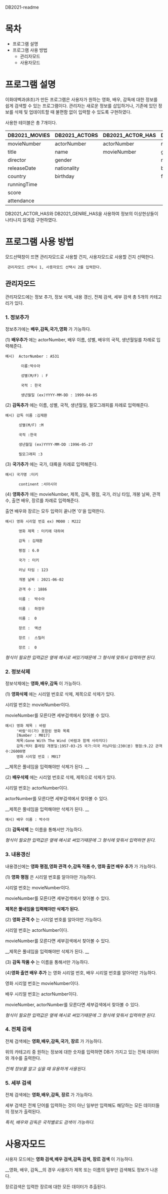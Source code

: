  DB2021-readme

# 목차
* 프로그램 설명
* 프로그램 사용 방법
   * 관리자모드
   * 사용자모드
  

# 프로그램 설명

이화데벡과(8조)가 만든 프로그램은 사용자가 원하는 영화, 배우, 감독에 대한 정보를 쉽게 검색할 수 있는 프로그램이다. 관리자는 새로운 정보를 삽입하거나, 기존에 있던 정보를 삭제 및 업데이트할 때 불편함 없이 입력할 수 있도록 구현하였다.

사용한 테이블은 총 7개이다.

DB2021_MOVIES | DB2021_ACTORS | DB2021_ACTOR_HAS | DB2021_DIRECTOR | DB2021_GENRES | DB2021_GENRE_HAS
------------- | --------------|------------------| ----------------| --------------| ----------------
movieNumber | actorNumber | actorNumber | name | genreNumber | genreNumber
title | name | movieNumber | gender | genre | movieNumber
director | gender | | nationality | |
releaseDate | nationality | | birthday | |
country | birthday | | filmography | |
runningTime | | | | |
score | | | | |
attendance | | | | |

DB2021_ACTOR_HAS와  DB2021_GENRE_HAS을 사용하여 정보의 이상현상들이 나타나지 않게끔 구현하였다.

# 프로그램 사용 방법
모드선택창이 뜨면 관리자모드로 사용할 건지, 사용자모드로 사용할 건지 선택한다.

     관리자모드 선택시 1, 사용자모드 선택시 2를 입력한다.
     
## **관리자모드**

관리자모드에는 정보 추가, 정보 삭제, 내용 갱신, 전체 검색, 세부 검색 총 5개의 카테고리가 있다.

### 1. 정보추가 

정보추가에는 __배우,감독,국가,영화__ 가 가능하다. 

  (1)  __배우추가__ 에는 actorNumber, 배우 이름, 성별, 배우의 국적, 생년월일를 차례로 입력해준다.
  
    예시)  ActorNumber : A531
  
           이름:박수아

           성별(M/F) : F

           국적 : 한국

           생년월일 (ex)YYYY-MM-DD : 1999-04-05


  (2)  __감독추가__ 에는 이름, 성별, 국적, 생년월일, 필모그래피를 차례로 입력해준다. 
  
    예시) 감독 이름 :김재환
  
          성별(M/F) :M

          국적 :한국

          생년월일 (ex)YYYY-MM-DD :1996-05-27

          필모그래피 :3


  (3)  __국가추가__ 에는 국가, 대륙을 차례로 입력해준다.
  
    예시) 국가명 :터키
  
          continent :서아시아


  (4)  __영화추가__ 에는 movieNumber, 제목, 감독, 평점, 국가, 러닝 타임, 개봉 날짜, 관객수, 출연 배우, 장르를 차례로 입력해준다.

   출연 배우와 장르는 모두 입력이 끝나면 '0'을 입력한다.
   
    예시) 영화 시리얼 번호 ex) M000 : M222
   
          영화 제목 : 터키에 대하여
        
          감독 : 김재환
        
          평점 : 6.0

          국가 : 터키
        
          러닝 타임 : 123
        
          개봉 날짜 : 2021-06-02
        
          관객 수 : 1886
        
          이름 :  박수아
        
          이름 :  하정우
        
          이름 :  0
        
          장르 :  액션
        
          장르 :  스릴러
        
          장르 :  0

   
  _형식이 필요한 입력값은 옆에 예시로 써있기때문에 그 형식에 맞춰서 입력하면 된다._
  
### 2. 정보삭제 

정보삭제에는 __영화,배우,감독__ 이 가능하다. 

(1) __영화삭제__ 에는 시리얼 번호로 삭제, 제목으로 삭제가 있다.
 
   시리얼 번호는 movieNumber이다.
   
   movieNumber를 모른다면 세부검색에서 찾아볼 수 있다. 
    
    예시) 영화 제목 : 바람
         '바람'이(가) 포함된 영화 목록
         [Number : M017]
         제목:Gone With The Wind (바람과 함께 사라지다)
         감독:빅터 플레밍 개봉일:1957-03-25 국가:미국 러닝타임:230(분) 평점:9.22 관객수:26000명
         영화 시리얼 번호 : M017


   
   __제목은 풀네임을 입력해야만 삭제가 된다. __

(2) __배우삭제__ 에는 시리얼 번호로 삭제, 제목으로 삭제가 있다.

   시리얼 번호는 actorNumber이다.
   
   actorNumber를 모른다면 세부검색에서 찾아볼 수 있다. 
   
   __제목은 풀네임을 입력해야만 삭제가 된다. __
   
    예시) 배우 이름 : 박수아

(3) __감독삭제__ 는 이름을 통해서만 가능하다.
   
  _형식이 필요한 입력값은 옆에 예시로 써있기때문에 그 형식에 맞춰서 입력하면 된다._
  
### 3. 내용갱신

내용갱신에는 __영화 평점,영화 관객 수,감독 작품 수, 영화 출연 배우 추가__ 가 가능하다. 

(1) __영화 평점__ 은 시리얼 번호를 알아야만 가능하다.
 
   시리얼 번호는 movieNumber이다.
   
   movieNumber를 모른다면 세부검색에서 찾아볼 수 있다. 
    
   __제목은 풀네임을 입력해야만 삭제가 된다.__

(2) __영화 관객 수__ 는 시리얼 번호를 알아야만 가능하다.

   시리얼 번호는 actorNumber이다.
   
   movieNumber를 모른다면 세부검색에서 찾아볼 수 있다. 
   
   __제목은 풀네임을 입력해야만 삭제가 된다. __

(3) __감독 작품 수__ 는 이름을 통해서만 가능하다.

(4)__영화 출연 배우 추가__ 는 영화 시리얼 번호, 배우 시리얼 번호를 알아야만 가능하다.

   영화 시리얼 번호는 movieNumber이다.
   
   배우 시리얼 번호는 actorNumber이다.
   
   movieNumber, actorNumber를 모른다면 세부검색에서 찾아볼 수 있다. 
   
  _형식이 필요한 입력값은 옆에 예시로 써있기때문에 그 형식에 맞춰서 입력하면 된다._
  
### 4. 전체 검색

전체 검색에는 __영화,배우,감독,국가, 장르__ 가 가능하다. 

위의 카테고리 중 원하는 정보에 대한 숫자를 입력하면 DB가 가지고 있는 전체 데이터와 개수를 출력한다. 

_전체 정보를 알고 싶을 때 유용하게 사용된다._

### 5. 세부 검색

전체 검색에는 __영화,배우,감독, 장르__ 가 가능하다. 

세부 검색은 전체 단어를 입력하는 것이 아닌 일부만 입력해도 해당하는 모든 데이터들의 정보가 출력된다.

_특히, 배우와 감독은 국적별로도 검색이 가능하다._

# 사용자모드

사용자 모드에는 __영화 검색,배우 검색,감독 검색, 장르 검색__ 이 가능하다.

__영화, 배우, 감독__의 경우 사용자가 제목 또는 이름의 일부만 검색해도 정보가 나온다.

장르검색은 입력한 장르에 대한 모든 데이터가 추출된다. 


  






